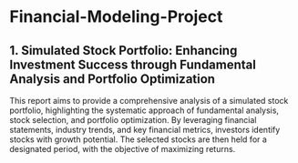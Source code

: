 # Financial-Modeling-Project

## 1. Simulated Stock Portfolio: Enhancing Investment Success through Fundamental Analysis and Portfolio Optimization

This report aims to provide a comprehensive analysis of a simulated stock portfolio, highlighting the systematic approach of fundamental analysis, stock selection, and portfolio optimization. By leveraging financial statements, industry trends, and key financial metrics, investors identify stocks with growth potential. The selected stocks are then held for a designated period, with the objective of maximizing returns.
